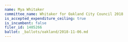 ```yaml
---
name: Mya Whitaker
committee_name: Whitaker for Oakland City Council 2018
is_accepted_expenditure_ceiling: true
is_incumbent: false
filer_id: 1405266
ballot: _ballots/oakland/2018-11-06.md
---
```

